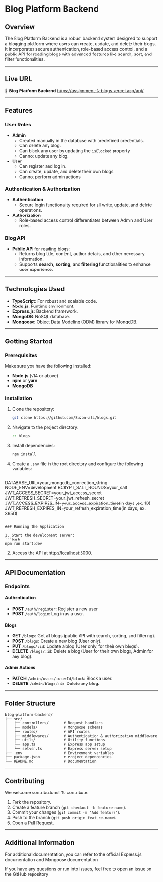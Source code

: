 # Blog Platform Backend

## Overview
The Blog Platform Backend is a robust backend system designed to support a blogging platform where users can create, update, and delete their blogs. It incorporates secure authentication, role-based access control, and a public API for reading blogs with advanced features like search, sort, and filter functionalities.

---

## Live URL
🚀 **Blog Platform Backend** https://assignment-3-blogs.vercel.app/api/

---

## Features

### User Roles
- **Admin**
  - Created manually in the database with predefined credentials.
  - Can delete any blog.
  - Can block any user by updating the `isBlocked` property.
  - Cannot update any blog.
- **User**
  - Can register and log in.
  - Can create, update, and delete their own blogs.
  - Cannot perform admin actions.

### Authentication & Authorization
- **Authentication**
  - Secure login functionality required for all write, update, and delete operations.
- **Authorization**
  - Role-based access control differentiates between Admin and User roles.

### Blog API
- **Public API** for reading blogs:
  - Returns blog title, content, author details, and other necessary information.
  - Supports **search**, **sorting**, and **filtering** functionalities to enhance user experience.

---

## Technologies Used

- **TypeScript**: For robust and scalable code.
- **Node.js**: Runtime environment.
- **Express.js**: Backend framework.
- **MongoDB**: NoSQL database.
- **Mongoose**: Object Data Modeling (ODM) library for MongoDB.

---

## Getting Started

### Prerequisites

Make sure you have the following installed:
- **Node.js** (v14 or above)
- **npm** or **yarn**
- **MongoDB**

### Installation

1. Clone the repository:
   ```bash
   git clone https://github.com/Suzon-ali/blogs.git
   ```

2. Navigate to the project directory:
   ```bash
   cd blogs
   ```

3. Install dependencies:
   ```bash
   npm install
   ```

4. Create a `.env` file in the root directory and configure the following variables:
   ```PORT=3000
DATABASE_URL=your_mongodb_connection_string
NODE_ENV=development
BCRYPT_SALT_ROUNDS=your_salt
JWT_ACCESS_SECRET=your_jwt_access_secret
JWT_REFRESH_SECRET=your_jwt_refresh_secret
JWT_ACCESS_EXPIRES_IN=your_access_expiration_time(in days ,ex. 1D)
JWT_REFRESH_EXPIRES_IN=your_refresh_expiration_time(in days, ex. 365D)
   ```

### Running the Application

1. Start the development server:
   ```bash
   npm run start:dev
   ```

2. Access the API at [http://localhost:3000](http://localhost:3000).

---

## API Documentation

### Endpoints

#### Authentication
- **POST** `/auth/register`: Register a new user.
- **POST** `/auth/login`: Log in as a user.

#### Blogs
- **GET** `/blogs`: Get all blogs (public API with search, sorting, and filtering).
- **POST** `/blogs`: Create a new blog (User only).
- **PUT** `/blogs/:id`: Update a blog (User only, for their own blogs).
- **DELETE** `/blogs/:id`: Delete a blog (User for their own blogs, Admin for any blog).

#### Admin Actions
- **PATCH** `/admin/users/:userId/block`: Block a user.
- **DELETE** `/admin/blogs/:id`: Delete any blog.

---

## Folder Structure

```
blog-platform-backend/
├── src/
│   ├── controllers/       # Request handlers
│   ├── models/            # Mongoose schemas
│   ├── routes/            # API routes
│   ├── middlewares/       # Authentication & authorization middleware
│   ├── utils/             # Utility functions
│   └── app.ts             # Express app setup
│   └── setver.ts          # Express server setup
├── .env                   # Environment variables
├── package.json           # Project dependencies
└── README.md              # Documentation
```

---

## Contributing
We welcome contributions! To contribute:
1. Fork the repository.
2. Create a feature branch (`git checkout -b feature-name`).
3. Commit your changes (`git commit -m 'Add feature'`).
4. Push to the branch (`git push origin feature-name`).
5. Open a Pull Request.

---

## Additional Information
For additional documentation, you can refer to the official Express.js documentation and Mongoose documentation.

If you have any questions or run into issues, feel free to open an issue on the GitHub repository
